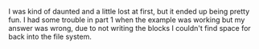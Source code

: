 I was kind of daunted and a little lost at first, but it ended up being pretty fun. I had some trouble in part 1 when the example was working but my answer was wrong, due to not writing the blocks I couldn't find space for back into the file system.
